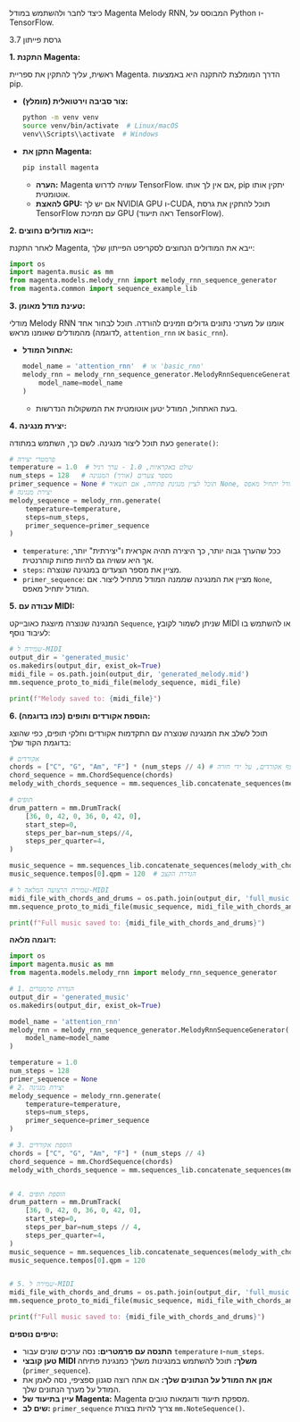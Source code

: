 כיצד לחבר ולהשתמש במודל Magenta Melody RNN, המבוסס על Python ו-TensorFlow.

גרסת פייתון 3.7

**1. התקנת Magenta:**

ראשית, עליך להתקין את ספריית Magenta. הדרך המומלצת להתקנה היא באמצעות pip.

*   **צור סביבה וירטואלית (מומלץ):**
    ```bash
    python -m venv venv
    source venv/bin/activate  # Linux/macOS
    venv\\Scripts\\activate  # Windows
    ```
*   **התקן את Magenta:**
    ```bash
    pip install magenta
    ```
    *   **הערה:** Magenta עשויה לדרוש TensorFlow. אם אין לך אותו, pip יתקין אותו אוטומטית.
    *   **להאצת GPU:** אם יש לך NVIDIA GPU ו-CUDA, תוכל להתקין את גרסת TensorFlow עם תמיכת GPU (ראה תיעוד TensorFlow).

**2. ייבוא מודולים נחוצים:**

לאחר התקנת Magenta, ייבא את המודולים הנחוצים לסקריפט הפייתון שלך:
```python
import os
import magenta.music as mm
from magenta.models.melody_rnn import melody_rnn_sequence_generator
from magenta.common import sequence_example_lib
```

**3. טעינת מודל מאומן:**

מודלי Melody RNN אומנו על מערכי נתונים גדולים וזמינים להורדה. תוכל לבחור אחד מהמודלים שאומנו מראש (לדוגמה, `attention_rnn` או `basic_rnn`).

*   **אתחול המודל:**
    ```python
    model_name = 'attention_rnn'  # או 'basic_rnn'
    melody_rnn = melody_rnn_sequence_generator.MelodyRnnSequenceGenerator(
        model_name=model_name
    )
    ```
    *   בעת האתחול, המודל יטען אוטומטית את המשקולות הנדרשות.

**4. יצירת מנגינה:**

כעת תוכל ליצור מנגינה. לשם כך, השתמש במתודה `generate()`:
```python
# פרמטרי יצירה
temperature = 1.0  # שולט באקראיות, 1.0 - ערך רגיל
num_steps = 128   # מספר צעדים (אורך) המנגינה
primer_sequence = None # תוכל לציין מנגינת פתיחה, אם תשאיר None, המודל יתחיל מאפס.
# יצירת מנגינה
melody_sequence = melody_rnn.generate(
    temperature=temperature,
    steps=num_steps,
    primer_sequence=primer_sequence
)
```
*   `temperature`: ככל שהערך גבוה יותר, כך היצירה תהיה אקראית ו"יצירתית" יותר, אך היא עשויה גם להיות פחות קוהרנטית.
*   `steps`: מציין את מספר הצעדים במנגינה שנוצרה.
*  `primer_sequence`: מציין את המנגינה שממנה המודל מתחיל ליצור. אם `None`, המודל יתחיל מאפס.

**5. עבודה עם MIDI:**

המנגינה שנוצרה מיוצגת כאובייקט `Sequence`, שניתן לשמור לקובץ MIDI או להשתמש בו לעיבוד נוסף:
```python
# שמירה ל-MIDI
output_dir = 'generated_music'
os.makedirs(output_dir, exist_ok=True)
midi_file = os.path.join(output_dir, 'generated_melody.mid')
mm.sequence_proto_to_midi_file(melody_sequence, midi_file)

print(f"Melody saved to: {midi_file}")
```

**6. הוספת אקורדים ותופים (כמו בדוגמה):**

תוכל לשלב את המנגינה שנוצרה עם התקדמות אקורדים וחלקי תופים, כפי שהוצג בדוגמת הקוד שלך:
```python
# אקורדים
chords = ["C", "G", "Am", "F"] * (num_steps // 4) # יצירת רצף אקורדים, על ידי חזרה
chord_sequence = mm.ChordSequence(chords)
melody_with_chords_sequence = mm.sequences_lib.concatenate_sequences(melody_sequence, chord_sequence)

# תופים
drum_pattern = mm.DrumTrack(
    [36, 0, 42, 0, 36, 0, 42, 0],
    start_step=0,
    steps_per_bar=num_steps//4,
    steps_per_quarter=4,
)

music_sequence = mm.sequences_lib.concatenate_sequences(melody_with_chords_sequence, drum_pattern)
music_sequence.tempos[0].qpm = 120  # הגדרת הקצב

# שמירת הרצועה המלאה ל-MIDI
midi_file_with_chords_and_drums = os.path.join(output_dir, 'full_music.mid')
mm.sequence_proto_to_midi_file(music_sequence, midi_file_with_chords_and_drums)

print(f"Full music saved to: {midi_file_with_chords_and_drums}")
```

**דוגמה מלאה:**

```python
import os
import magenta.music as mm
from magenta.models.melody_rnn import melody_rnn_sequence_generator

# 1. הגדרת פרמטרים
output_dir = 'generated_music'
os.makedirs(output_dir, exist_ok=True)

model_name = 'attention_rnn'
melody_rnn = melody_rnn_sequence_generator.MelodyRnnSequenceGenerator(
    model_name=model_name
)

temperature = 1.0
num_steps = 128
primer_sequence = None
# 2. יצירת מנגינה
melody_sequence = melody_rnn.generate(
    temperature=temperature,
    steps=num_steps,
    primer_sequence=primer_sequence
)

# 3. הוספת אקורדים
chords = ["C", "G", "Am", "F"] * (num_steps // 4)
chord_sequence = mm.ChordSequence(chords)
melody_with_chords_sequence = mm.sequences_lib.concatenate_sequences(melody_sequence, chord_sequence)


# 4. הוספת תופים
drum_pattern = mm.DrumTrack(
    [36, 0, 42, 0, 36, 0, 42, 0],
    start_step=0,
    steps_per_bar=num_steps // 4,
    steps_per_quarter=4,
)
music_sequence = mm.sequences_lib.concatenate_sequences(melody_with_chords_sequence, drum_pattern)
music_sequence.tempos[0].qpm = 120


# 5. שמירה ל-MIDI
midi_file_with_chords_and_drums = os.path.join(output_dir, 'full_music.mid')
mm.sequence_proto_to_midi_file(music_sequence, midi_file_with_chords_and_drums)

print(f"Full music saved to: {midi_file_with_chords_and_drums}")

```

**טיפים נוספים:**

*   **התנסה עם פרמטרים:** נסה ערכים שונים עבור `temperature` ו-`num_steps`.
*   **טען קובצי MIDI משלך:** תוכל להשתמש במנגינות משלך כמנגינת פתיחה (`primer_sequence`).
*   **אמן את המודל על הנתונים שלך:** אם אתה רוצה סגנון ספציפי, נסה לאמן את המודל על מערך הנתונים שלך.
*   **עיין בתיעוד של Magenta:** Magenta מספקת תיעוד ודוגמאות טובים.
*  **שים לב:** `primer_sequence` צריך להיות בצורת `mm.NoteSequence()`.
